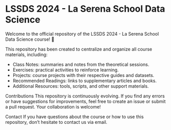 <h1> LSSDS 2024 - La Serena School Data Science </h1>

Welcome to the official repository of the LSSDS 2024 - La Serena School Data Science course! 👋

This repository has been created to centralize and organize all course materials, including:

* Class Notes: summaries and notes from the theoretical sessions.
* Exercises: practical activities to reinforce learning.
* Projects: course projects with their respective guides and datasets.
* Recommended Readings: links to supplementary articles and books.
* Additional Resources: tools, scripts, and other support materials.

Contributions
This repository is continuously evolving. If you find any errors or have suggestions for improvements, feel free to create an issue or submit a pull request. Your collaboration is welcome!

Contact
If you have questions about the course or how to use this repository, don’t hesitate to contact us via email.
